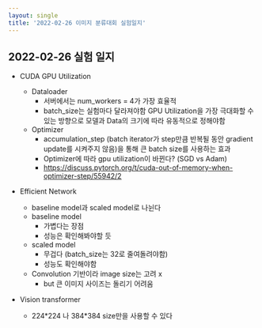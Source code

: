 ```yaml
---
layout: single
title: '2022-02-26 이미지 분류대회 실험일지'
---
```

## 2022-02-26 실험 일지
- CUDA GPU Utilization
  - Dataloader
    - 서버에서는 num_workers = 4가 가장 효율적
    - batch_size는 실험마다 달라져야함 GPU Utilization을 가장 극대화할 수 있는 방향으로 모델과 Data의 크기에 따라 유동적으로 정해야함
  - Optimizer
    - accumulation_step (batch iterator가 step만큼 반복될 동안 gradient update를 시켜주지 않음)을 통해 큰 batch size를 사용하는 효과
    - Optimizer에 따라 gpu utilization이 바뀐다? (SGD vs Adam)
    - https://discuss.pytorch.org/t/cuda-out-of-memory-when-optimizer-step/55942/2

- Efficient Network
  - baseline model과 scaled model로 나뉜다
  - baseline model
    - 가볍다는 장점 
    - 성능은 확인해봐야할 듯
  - scaled model
    - 무겁다 (batch_size는 32로 줄여돌려야함) 
    - 성능도 확인해야함
  - Convolution 기반이라 image size는 고려 x
    - but 큰 이미지 사이즈는 돌리기 어려움
   
- Vision transformer
  - 224\*224 나 384\*384 size만을 사용할 수 있다
  